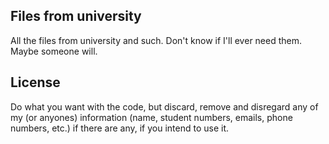 ## Files from university

All the files from university and such. Don't know if I'll ever need them. Maybe someone will.

## License

Do what you want with the code, but discard, remove and disregard any of my (or anyones) information (name, student numbers, emails, phone numbers, etc.) if there are any, if you intend to use it.  
